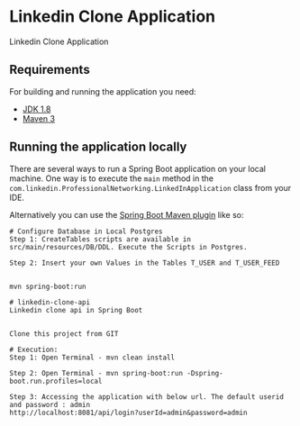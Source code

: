 
# Linkedin Clone Application
Linkedin Clone Application

## Requirements

For building and running the application you need:

- [JDK 1.8](http://www.oracle.com/technetwork/java/javase/downloads/jdk8-downloads-2133151.html)
- [Maven 3](https://maven.apache.org)

## Running the application locally

There are several ways to run a Spring Boot application on your local machine.
One way is to execute the `main` method in the `com.linkedin.ProfessionalNetworking.LinkedInApplication` class from your IDE.

Alternatively you can use the [Spring Boot Maven plugin](https://docs.spring.io/spring-boot/docs/current/reference/html/build-tool-plugins-maven-plugin.html) like so:

```shell
# Configure Database in Local Postgres
Step 1: CreateTables scripts are available in src/main/resources/DB/DDL. Execute the Scripts in Postgres.

Step 2: Insert your own Values in the Tables T_USER and T_USER_FEED


mvn spring-boot:run

# linkedin-clone-api
Linkedin clone api in Spring Boot


Clone this project from GIT

# Execution:
Step 1: Open Terminal - mvn clean install

Step 2: Open Terminal - mvn spring-boot:run -Dspring-boot.run.profiles=local

Step 3: Accessing the application with below url. The default userid and password : admin
http://localhost:8081/api/login?userId=admin&password=admin
